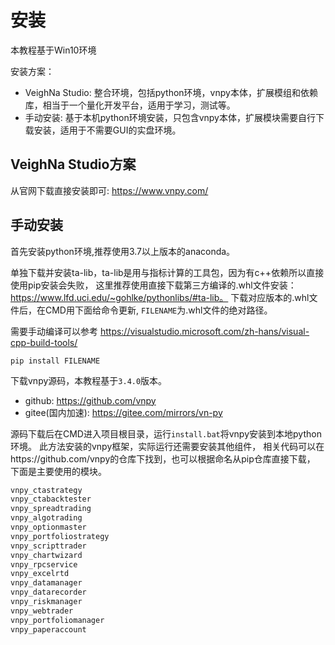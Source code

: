 # 安装

本教程基于Win10环境

安装方案：

* VeighNa Studio: 整合环境，包括python环境，vnpy本体，扩展模组和依赖库，相当于一个量化开发平台，适用于学习，测试等。
* 手动安装: 基于本机python环境安装，只包含vnpy本体，扩展模块需要自行下载安装，适用于不需要GUI的实盘环境。

## VeighNa Studio方案

从官网下载直接安装即可: https://www.vnpy.com/


## 手动安装

首先安装python环境,推荐使用3.7以上版本的anaconda。

单独下载并安装ta-lib，ta-lib是用与指标计算的工具包，因为有c++依赖所以直接使用pip安装会失败，
这里推荐使用直接下载第三方编译的.whl文件安装：https://www.lfd.uci.edu/~gohlke/pythonlibs/#ta-lib。
下载对应版本的.whl文件后，在CMD用下面给命令更新, `FILENAME`为.whl文件的绝对路径。

需要手动编译可以参考 https://visualstudio.microsoft.com/zh-hans/visual-cpp-build-tools/

```
pip install FILENAME
```


下载vnpy源码，本教程基于`3.4.0`版本。

* github: https://github.com/vnpy
* gitee(国内加速): https://gitee.com/mirrors/vn-py

源码下载后在CMD进入项目根目录，运行`install.bat`将vnpy安装到本地python环境。
此方法安装的vnpy框架，实际运行还需要安装其他组件，
相关代码可以在https://github.com/vnpy的仓库下找到，也可以根据命名从pip仓库直接下载，
下面是主要使用的模块。

```txt
vnpy_ctastrategy
vnpy_ctabacktester
vnpy_spreadtrading
vnpy_algotrading
vnpy_optionmaster
vnpy_portfoliostrategy
vnpy_scripttrader
vnpy_chartwizard
vnpy_rpcservice
vnpy_excelrtd
vnpy_datamanager
vnpy_datarecorder
vnpy_riskmanager
vnpy_webtrader
vnpy_portfoliomanager
vnpy_paperaccount
```





